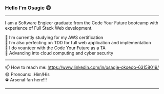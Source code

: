 ### Hello I'm Osagie 😎

<hr>

I am a Software Engieer graduate from the Code Your Future bootcamp with experience of Full Stack Web development.

 🔭 I’m currently studying for my AWS certification <br>
 💯 I’m also perfecting on TDD for full web application and implementation <br>
 👯 I do vounteer with the Code Your Future as a TA <br>
 🚀 Advancing into cloud computing and cyber security
 
 <hr>
 
 📫 How to reach me: https://www.linkedin.com/in/osagie-okoedo-63158019/ <br>
 😄 Pronouns: .Him/His <br>
 ⚽ Arsenal fan here!!!

<hr>
